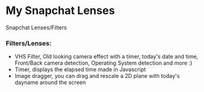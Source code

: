 # My Snapchat Lenses
Snapchat Lenses/Filters

### Filters/Lenses:
- VHS Filter, Old looking camera effect with a timer, today's date and time, Front/Back camera detection, Operating System detection and more :)
- Timer, displays the elapsed time made in Javascript
- Image dragger, you can drag and rescale a 2D plane with today's dayname around the screen
